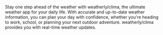 Stay one step ahead of the weather with weatherly/clima, the ultimate weather app for your daily life. With accurate and up-to-date weather information, you can plan your day with confidence, whether you're heading to work, school, or planning your next outdoor adventure. weatherly/clima  provides you with real-time weather updates.
